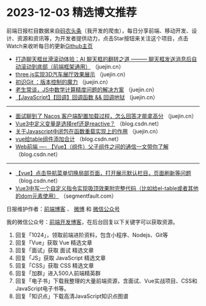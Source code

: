 # 2023-12-03 精选博文推荐

前端日报栏目数据来自[码农头条](http://toutiao.qdkfweb.cn/)（我开发的爬虫），每日分享前端、移动开发、设计、资源和资讯等，为开发者提供动力，点击Star按钮来关注这个项目，点击Watch来收听每日的更新[Github主页](https://github.com/kujian/frontendDaily)
* [打造聊天框丝滑滚动体验：AI 聊天框的翻转之道 ——— 聊天框发送消息后自动滚动到底部（前端框架通用）](https://juejin.cn/post/7306693980959588379) （juejin.cn）
* [three.js实现3D汽车展厅效果展示](https://juejin.cn/post/7307146429004333094) （juejin.cn）
* [初识Git ：版本控制的魔力](https://juejin.cn/post/7307161607938932736) （juejin.cn）
* [老生常谈，JS中数学计算精度问题的解决方案](https://juejin.cn/post/7307469610424369167) （juejin.cn）
* [【JavaScript】【回调】回调函数 &amp;&amp; 回调地狱](https://juejin.cn/post/7307469610424418319) （juejin.cn）

***
* [面试聊到了 Nacos 客户端配置加载过程，怎么回答才能拿高分](https://juejin.cn/post/7307091123855540287) （juejin.cn）
* [Vue3中定义变量是选择ref还是reactive？](https://blog.csdn.net/study_way/article/details/134758527) （blog.csdn.net）
* [关于Javascript中闭包在函数重载实现上的作用](https://juejin.cn/post/7307469610424483855) （juejin.cn）
* [vue给table组件添加合计](https://blog.csdn.net/dxn16638400024/article/details/134745738) （blog.csdn.net）
* [Web前端 &#8212;- 【Vue】（组件）父子组件之间的通信一文带你了解](https://blog.csdn.net/weixin_68854196/article/details/134753755) （blog.csdn.net）

***
* [【vue】点击导航菜单切换局部页面，打开展示默认栏目，页面刷新等问题](https://blog.csdn.net/m0_59925573/article/details/134749279) （blog.csdn.net）
* [Vue3中写一个自定义指令实现吸顶效果附完整代码（比如给el-table或者其他的dom元素使用）](https://segmentfault.com/a/1190000044438369) （segmentfault.com）

日报维护作者：[前端博客](https://qdkfweb.cn/) 、 [微博](http://weibo.com/kujian) 和 [微信公众号](https://open.weixin.qq.com/qr/code?username=caibaojian_com)

我的微信公众号：[前端开发博客](https://open.weixin.qq.com/qr/code?username=caibaojian_com)，在后台回复以下关键字可以获取资源。

1. 回复「1024」，领取前端进阶资料，包含小程序、Nodejs、Git等
2. 回复「Vue」获取 Vue 精选文章
3. 回复「面试」获取 面试 精选文章
4. 回复「JS」获取 JavaScript 精选文章
5. 回复「CSS」获取 CSS 精选文章
6. 回复「加群」进入500人前端精英群
7. 回复「电子书」下载我整理的大量前端资源，含面试、Vue实战项目、CSS和JavaScript电子书等。
8. 回复「知识点」下载高清JavaScript知识点图谱